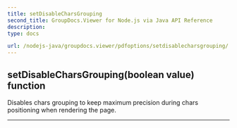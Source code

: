 ```yaml
---
title: setDisableCharsGrouping
second_title: GroupDocs.Viewer for Node.js via Java API Reference
description: 
type: docs

url: /nodejs-java/groupdocs.viewer/pdfoptions/setdisablecharsgrouping/
---
```


## setDisableCharsGrouping(boolean value)  function

 Disables chars grouping to keep maximum precision during chars positioning when rendering the page.
 


---


